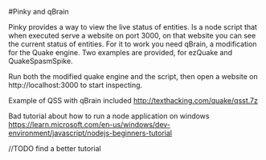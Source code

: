 
#Pinky and qBrain 

Pinky provides a way to view the live status of entities.  Is a node script that when executed serve a website on port 3000, on that website you can see the current status of entities.
For it to work you need qBrain, a modification for the Quake engine. Two examples are provided, for ezQuake and QuakeSpasmSpike. 

Run both the modified quake engine and the script, then open a website on http://localhost:3000 to start inspecting.


Example of QSS with qBrain included
http://texthacking.com/quake/qsst.7z

Bad tutorial about how to run a node application on windows
https://learn.microsoft.com/en-us/windows/dev-environment/javascript/nodejs-beginners-tutorial

//TODO find a better tutorial 
